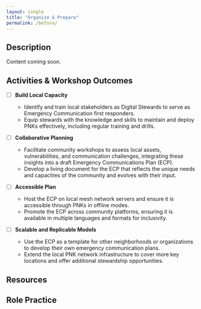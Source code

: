 ```yaml
---
layout: single
title: "Organize & Prepare"
permalink: /before/
---
```


## Description
Content coming soon.

## Activities & Workshop Outcomes

- [ ] **Build Local Capacity**
   - Identify and train local stakeholders as Digital Stewards to serve as Emergency Communication first responders.
    - Equip stewards with the knowledge and skills to maintain and deploy PNKs effectively, including regular training and drills.
      
- [ ] **Collaborative Planning**
  - Facilitate community workshops to assess local assets, vulnerabilities, and communication challenges, integrating these insights into a draft Emergency Communications Plan (ECP).
  - Develop a living document for the ECP that reflects the unique needs and capacities of the community and evolves with their input.
    
- [ ] **Accessible Plan**
  - Host the ECP on local mesh network servers and ensure it is accessible through PNKs in offline modes.
  - Promote the ECP across community platforms, ensuring it is available in multiple languages and formats for inclusivity.
    
- [ ] **Scalable and Replicable Models**
  - Use the ECP as a template for other neighborhoods or organizations to develop their own emergency communication plans.
  - Extend the local PNK network infrastructure to cover more key locations and offer additional stewardship opportunities.

## Resources

## Role Practice

